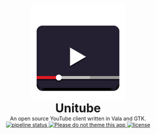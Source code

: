 <div align="center">
  <img src="data/icons/scalable/apps/com.gitlab.nahuelwexd.Unitube.svg"/>
  <br>
  <font size="6"><b>Unitube</b></font>
  <br>
  An open source YouTube client written in Vala and GTK.
</div>
<div align="center">
  <a href="https://gitlab.com/nahuelwexd/unitube-gtk/commits/master">
    <img alt="pipeline status" src="https://gitlab.com/nahuelwexd/unitube-gtk/badges/master/pipeline.svg"/>
  </a>
  <a href="https://stopthemingmy.app/">
    <img alt="Please do not theme this app" src="https://stopthemingmy.app/badge.svg">
  </a>
  <a href="LICENSE">
    <img alt="license" src="https://img.shields.io/badge/license-BSD--2--Clause-green">
  </a>
</div>

